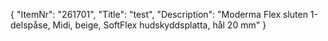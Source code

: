 {
  "ItemNr": "261701",
  "Title": "test",
  "Description": "Moderma Flex sluten 1-delspåse, Midi, beige, SoftFlex hudskyddsplatta, hål 20 mm"
}